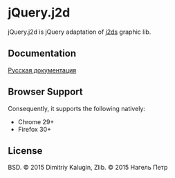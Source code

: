 # jQuery.j2d
jQuery.j2d is jQuery adaptation of [j2ds](https://github.com/SkanerSoft/J2ds) graphic lib.

## Documentation
[Русская документация](https://github.com/fsggs/jquery.j2d/wiki/ru_Home)

## Browser Support

Consequently, it supports the following natively:

* Chrome 29+
* Firefox 30+

## License

BSD. © 2015 Dimitriy Kalugin, Zlib. © 2015 Нагель Петр

